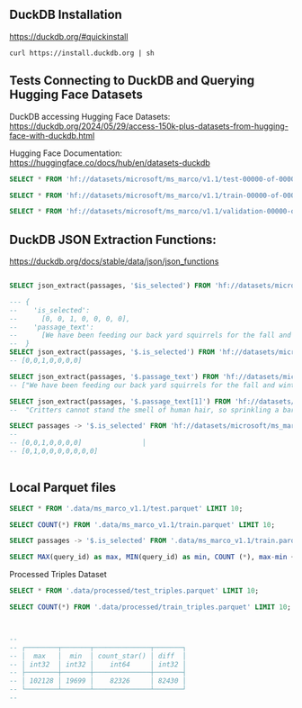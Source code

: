 ## DuckDB Installation

https://duckdb.org/#quickinstall

```shell
curl https://install.duckdb.org | sh
```

## Tests Connecting to DuckDB and Querying Hugging Face Datasets

DuckDB accessing Hugging Face Datasets: https://duckdb.org/2024/05/29/access-150k-plus-datasets-from-hugging-face-with-duckdb.html

Hugging Face Documentation: https://huggingface.co/docs/hub/en/datasets-duckdb

```sql
SELECT * FROM 'hf://datasets/microsoft/ms_marco/v1.1/test-00000-of-00001.parquet' LIMIT 5;

SELECT * FROM 'hf://datasets/microsoft/ms_marco/v1.1/train-00000-of-00001.parquet' LIMIT 5;

SELECT * FROM 'hf://datasets/microsoft/ms_marco/v1.1/validation-00000-of-00001.parquet' LIMIT 5;
```

## DuckDB JSON Extraction Functions:

https://duckdb.org/docs/stable/data/json/json_functions

```sql

SELECT json_extract(passages, '$is_selected') FROM 'hf://datasets/microsoft/ms_marco/v1.1/test-00000-of-00001.parquet' LIMIT 1;

--- {
--    'is_selected': 
--      [0, 0, 1, 0, 0, 0, 0], 
--    'passage_text': 
--      [We have been feeding our back yard squirrels for the fall and winter and we noticed that a few of them have missing f… 
--  }
SELECT json_extract(passages, '$.is_selected') FROM 'hf://datasets/microsoft/ms_marco/v1.1/test-00000-of-00001.parquet' LIMIT 1;
-- [0,0,1,0,0,0,0]   

SELECT json_extract(passages, '$.passage_text') FROM 'hf://datasets/microsoft/ms_marco/v1.1/test-00000-of-00001.parquet' LIMIT 1;
-- ["We have been feeding our back yard squirrels for the fall and winter and we noticed that a few of them have missing fur. One has a patch missing down his back and under bo…  │

SELECT json_extract(passages, '$.passage_text[1]') FROM 'hf://datasets/microsoft/ms_marco/v1.1/test-00000-of-00001.parquet' LIMIT 1;
--  "Critters cannot stand the smell of human hair, so sprinkling a barrier of hair clippings around your garden, or lightly working it into the soil when you plant bulbs, appar…  │

SELECT passages -> '$.is_selected' FROM 'hf://datasets/microsoft/ms_marco/v1.1/test-00000-of-00001.parquet' LIMIT 2;
-- 
-- [0,0,1,0,0,0,0]               │
-- [0,1,0,0,0,0,0,0,0]
  
```

## Local Parquet files

```sql
SELECT * FROM '.data/ms_marco_v1.1/test.parquet' LIMIT 10;

SELECT COUNT(*) FROM '.data/ms_marco_v1.1/train.parquet' LIMIT 10;

SELECT passages -> '$.is_selected' FROM '.data/ms_marco_v1.1/train.parquet' LIMIT 2;

SELECT MAX(query_id) as max, MIN(query_id) as min, COUNT (*), max-min + 1 as diff FROM  '.data/ms_marco_v1.1/train.parquet';
```

Processed Triples Dataset
```sql
SELECT * FROM '.data/processed/test_triples.parquet' LIMIT 10;

SELECT COUNT(*) FROM '.data/processed/train_triples.parquet' LIMIT 10;



--
-- ┌────────┬───────┬──────────────┬───────┐
-- │  max   │  min  │ count_star() │ diff  │
-- │ int32  │ int32 │    int64     │ int32 │
-- ├────────┼───────┼──────────────┼───────┤
-- │ 102128 │ 19699 │    82326     │ 82430 │
-- └────────┴───────┴──────────────┴───────┘
--
```